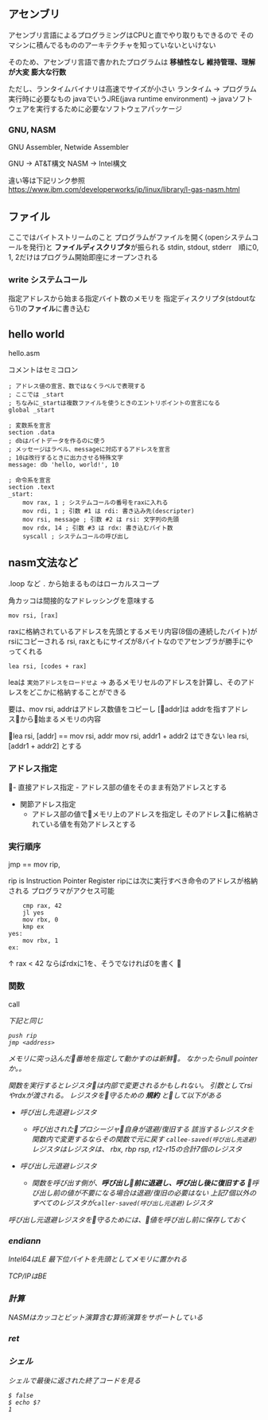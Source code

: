 ## アセンブリ

アセンブリ言語によるプログラミングはCPUと直でやり取りもできるので
そのマシンに積んでるもののアーキテクチャを知っていないといけない

そのため、アセンブリ言語で書かれたプログラムは
**移植性なし**
**維持管理、理解が大変**
**膨大な行数**

ただし、ランタイムバイナリは高速でサイズが小さい
ランタイム -> プログラム実行時に必要なもの
javaでいうJRE(java runtime environment)
-> javaソフトウェアを実行するために必要なソフトウェアパッケージ

### GNU, NASM

GNU Assembler, Netwide Assembler

GNU -> AT&T構文
NASM -> Intel構文

違い等は下記リンク参照
https://www.ibm.com/developerworks/jp/linux/library/l-gas-nasm.html

## ファイル

ここではバイトストリームのこと
プログラムがファイルを開く(openシステムコールを発行)と
**ファイルディスクリプタ**が振られる
stdin, stdout, stderr　順に0, 1, 2だけはプログラム開始即座にオープンされる

### write システムコール

指定アドレスから始まる指定バイト数のメモリを
指定ディスクリプタ(stdoutなら1)の**ファイル**に書き込む

## hello world

hello.asm

コメントはセミコロン

```
; アドレス値の宣言、数ではなくラベルで表現する
; ここでは _start
; ちなみに_startは複数ファイルを使うときのエントリポイントの宣言になる
global _start

; 変数系を宣言
section .data
; dbはバイトデータを作るのに使う
; メッセージはラベル、messageに対応するアドレスを宣言
; 10は改行するときに出力させる特殊文字
message: db 'hello, world!', 10

; 命令系を宣言
section .text
_start:
    mov rax, 1 ; システムコールの番号をraxに入れる
    mov rdi, 1 ; 引数 #1 は rdi: 書き込み先(descripter)
    mov rsi, message ; 引数 #2 は rsi: 文字列の先頭
    mov rdx, 14 ; 引数 #3 は rdx: 書き込むバイト数
    syscall ; システムコールの呼び出し
```

## nasm文法など

.loop など `.` から始まるものはローカルスコープ

角カッコは間接的なアドレッシングを意味する

```
mov rsi, [rax]
```

raxに格納されているアドレスを先頭とするメモリ内容(8個の連続したバイト)が
rsiにコピーされる
rsi, raxともにサイズが8バイトなのでアセンブラが勝手にやってくれる

```
lea rsi, [codes + rax]
```

leaは `実効アドレスをロードせよ`
-> あるメモリセルのアドレスを計算し、そのアドレスをどこかに格納することができる

要は、mov rsi, addrはアドレス数値をコピーし
[addr]は addrを指すアドレスから始まるメモリの内容

lea rsi, [addr] == mov rsi, addr
mov rsi, addr1 + addr2 はできない
lea rsi, [addr1 + addr2] とする


### アドレス指定

- 直接アドレス指定
    - アドレス部の値をそのまま有効アドレスとする

- 関節アドレス指定
    - アドレス部の値でメモリ上のアドレスを指定し
    そのアドレスに格納されている値を有効アドレスとする

### 実行順序

jmp <addr> == mov rip, <addr>

rip is Instruction Pointer Register
ripには次に実行すべき命令のアドレスが格納される
プログラマがアクセス可能

```
    cmp rax, 42
    jl yes
    mov rbx, 0
    kmp ex
yes:
    mov rbx, 1
ex:

```

↑
rax < 42 ならばrdxに1を、そうでなければ0を書く

### 関数

call <address>

下記と同じ

```
push rip
jmp <address>
```

メモリに突っ込んだ番地を指定して動かすのは新鮮。
なかったらnull pointerか。。

関数を実行するとレジスタは内部で変更されるかもしれない。
引数としてrsiやrdxが渡される。
レジスタを守るための **規約** として以下がある

- 呼び出し先退避レジスタ
    - 呼び出されたプロシージャ自身が退避/復旧する
    該当するレジスタを関数内で変更するならその関数で元に戻す
    `callee-saved(呼び出し先退避)`レジスタはレジスタは、
    rbx, rbp rsp, r12-r15の合計7個のレジスタ

- 呼び出し元退避レジスタ
    - 関数を呼び出す側が、**呼び出し前に退避し、呼び出し後に復旧する**
    呼び出し前の値が不要になる場合は退避/復旧の必要はない
    上記7個以外のすべてのレジスタが`caller-saved(呼び出し元退避)`レジスタ
    
呼び出し元退避レジスタを守るためには、値を呼び出し前に保存しておく

### endiann

Intel64はLE
最下位バイトを先頭としてメモリに置かれる

TCP/IPはBE

### 計算

NASMはカッコとビット演算含む算術演算をサポートしている

### ret


### シェル

シェルで最後に返された終了コードを見る

```
$ false
$ echo $?
1
```